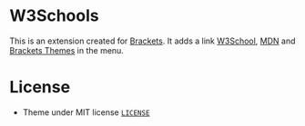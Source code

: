 # W3Schools


This is an extension created for [Brackets](http://www.brackets.io/). It adds a link [W3School](http://www.w3schools.com/), [MDN](https://developer.mozilla.org/) and [Brackets Themes](http://brackets-themes.github.io/) in the menu.

# License

* Theme under MIT license [`LICENSE`](LICENSE)

